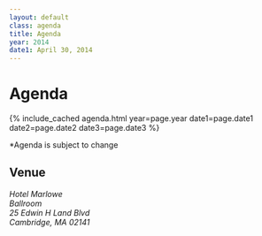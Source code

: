 ```yaml
---
layout: default
class: agenda
title: Agenda
year: 2014
date1: April 30, 2014
---
```


# Agenda

{% include_cached agenda.html year=page.year date1=page.date1 date2=page.date2 date3=page.date3 %}

*Agenda is subject to change

## Venue

<address>
Hotel Marlowe
<br>Ballroom
<br>25 Edwin H Land Blvd
<br>Cambridge, MA 02141
</address>
